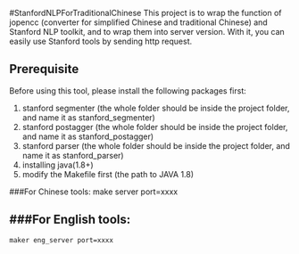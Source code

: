 #StanfordNLPForTraditionalChinese
This project is to wrap the function of jopencc (converter for simplified Chinese and traditional Chinese) and Stanford NLP toolkit, and to wrap them into server version. With it, you can easily use Stanford tools by sending http request.

Prerequisite
-------------------------------
<p>Before using this tool, please install the following packages first:<p>

1. stanford segmenter (the whole folder should be inside the project folder, and name it as stanford_segmenter)
2. stanford postagger (the whole folder should be inside the project folder, and name it as stanford_postagger)
3. stanford parser (the whole folder should be inside the project folder, and name it as stanford_parser)
4. installing java(1.8+)
5. modify the Makefile first (the path to JAVA 1.8)


###For Chinese tools:
    make server port=xxxx


###For English tools:
-------------------------------
    maker eng_server port=xxxx
